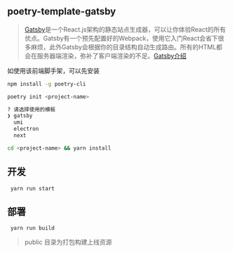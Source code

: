 ## poetry-template-gatsby

> [Gatsby](https://github.com/gatsbyjs/gatsby)是一个React.js架构的静态站点生成器，可以让你体验React的所有优点。Gatsby有一个预先配置好的Webpack，使用它入门React会省下很多麻烦，此外Gatsby会根据你的目录结构自动生成路由。所有的HTML都会在服务器端渲染，弥补了客户端渲染的不足。[Gatsby介绍](https://www.jianshu.com/p/d4ffb3264b6d)


如使用该前端脚手架，可以先安装

```bash
npm install -g poetry-cli

poetry init <project-name>

? 请选择使用的模板
❯ gatsby
  umi
  electron
  next

cd <project-name> && yarn install
```

## 开发

```
 yarn run start
```

## 部署

```
 yarn run build
```
> public 目录为打包构建上线资源



